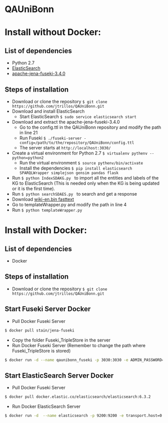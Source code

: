 # QAUniBonn

# Install without Docker:
## List of dependencies
- Python 2.7
- [ElasticSearch](https://www.elastic.co/downloads/elasticsearch)
- [apache-jena-fuseki-3.4.0](http://archive.apache.org/dist/jena/binaries/apache-jena-fuseki-3.4.0.zip)

## Steps of installation
- Download or clone the repository ```$ git clone https://github.com/jtrillos/QAUniBonn.git ```
- Download and install ElasticSearch
	- Start ElasticSearch ```$ sudo service elasticsearch start```
- Download and extract the apache-jena-fuseki-3.4.0
	- Go to the config.ttl in the QAUniBonn repository and modify the path in line 21
	- Run Fuseki ```$ ./fuseki-server -config=/path/to/the/repository/QAUniBonn/config.ttl ```
	- The server starts at `http://localhost:3030/`
- Create a virtual environment for Python 2.7 ```$ virtualenv pythenv --python=python2  ```
	- Run the virtual environment ```$ source pythenv/bin/activate```
	- Install the dependencies ```$ pip install elasticsearch SPARQLWrapper simplejson gensim pandas flask```
- Run ```$ python IndexSDAKG.py ``` to import all the entities and labels of the KG to ElasticSearch (This is needed only when the KG is being updated or it is the first time).
- Run ```$ python searchSDAES.py ``` to search and get a response 
- Download [wiki-en.bin fasttext](https://s3-us-west-1.amazonaws.com/fasttext-vectors/wiki.en.zip)
- Go to templateWrapper.py and modify the path in line 4
- Run ```$ python templateWrapper.py ```

# Install with Docker:
## List of dependencies
- Docker

## Steps of installation
- Download or clone the repository ```$ git clone https://github.com/jtrillos/QAUniBonn.git ```

## Start Fuseki Server Docker
- Pull Docker Fuseki Server 
```sh
$ docker pull stain/jena-fuseki
```
- Copy the folder Fuseki_TripleStore in the server
- Run Docker Fuseki Server (Remember to change the path where Fuseki_TripleStore is stored)
```sh
$ docker run -d --name qaunibonn_fuseki -p 3030:3030 -e ADMIN_PASSWORD=robot -v /path/to/Fuseki_TripleStore/:/fuseki/ -it stain/jena-fuseki
```

## Start ElasticSearch Server Docker
- Pull Docker Fuseki Server 
```sh
$ docker pull docker.elastic.co/elasticsearch/elasticsearch:6.3.2
```
- Run Docker ElasticSearch Server
```sh
$ docker run -d  --name elasticsearch -p 9200:9200 -e transport.host=0.0.0.0 -e cluster.name=elasticsearch -e http.host=0.0.0.0 -e xpack.security.enabled=false -it docker.elastic.co/elasticsearch/elasticsearch:6.3.2
```
